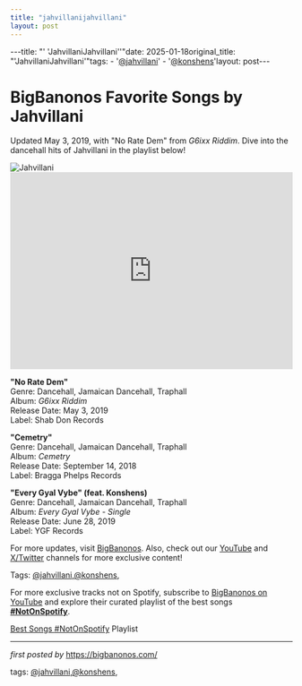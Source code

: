 ```yaml
---
title: "jahvillanijahvillani"
layout: post
---
```

---title: "' 'JahvillaniJahvillani''"date: 2025-01-18original_title: "'JahvillaniJahvillani'"tags:  - '[@jahvillani](/tags/jahvillani/)'  - '[@konshens](/tags/konshens/)'layout: post---<!-- Title of the Post --><h1 >BigBanonos Favorite Songs by Jahvillani</h1> <!-- Introductory Text --><p >Updated May 3, 2019, with "No Rate Dem" from <em>G6ixx Riddim</em>. Dive into the dancehall hits of Jahvillani in the playlist below!</p> <!-- Featured Image --><div > <img src="https://i.scdn.co/image/ab6761610000e5ebbcffa943745d3205f9f6d86d" alt="Jahvillani" /></div> <!-- Spotify Embed --><div > <iframe src="https://open.spotify.com/embed/playlist/3ZvTfK8VzgDNtxlKTdqykC?utm_source=generator" width="100%" height="352" frameborder="0" allowfullscreen="" allow="autoplay; clipboard-write; encrypted-media; fullscreen; picture-in-picture" loading="lazy"></iframe></div> <!-- Song Information --><div > <p><strong>"No Rate Dem"</strong><br> Genre: Dancehall, Jamaican Dancehall, Traphall<br> Album: <em>G6ixx Riddim</em><br> Release Date: May 3, 2019<br> Label: Shab Don Records</p> <p><strong>"Cemetry"</strong><br> Genre: Dancehall, Jamaican Dancehall, Traphall<br> Album: <em>Cemetry</em><br> Release Date: September 14, 2018<br> Label: Bragga Phelps Records</p> <p><strong>"Every Gyal Vybe" (feat. Konshens)</strong><br> Genre: Dancehall, Jamaican Dancehall, Traphall<br> Album: <em>Every Gyal Vybe - Single</em><br> Release Date: June 28, 2019<br> Label: YGF Records</p></div> <!-- Footer Links --><div > <p>For more updates, visit <a href="https://bigbanonos.com/" target="_blank">BigBanonos</a>. Also, check out our <a href="https://www.youtube.com/[@BigBanonos](/tags/BigBanonos/)" target="_blank">YouTube</a> and <a href="https://x.com/bigbanonos" target="_blank">X/Twitter</a> channels for more exclusive content!</p></div> <!-- Tags --><p >Tags: [@jahvillani](/tags/jahvillani/),[@konshens](/tags/konshens/),</p><!--Subscribe and Playlist Links--><div>    <p>For more exclusive tracks not on Spotify, subscribe to <a href="https://www.youtube.com/[@BigBanonos](/tags/BigBanonos/)" target="_blank">BigBanonos on YouTube</a> and explore their curated playlist of the best songs <strong>[#NotOnSpotify](/tags/NotOnSpotify/)</strong>.</p>    <p><a href="https://www.youtube.com/playlist?list=PLtuNtuTatqI0kFahUCbtbfenC_ET5O_tr" target="_blank">Best Songs [#NotOnSpotify](/tags/NotOnSpotify/) Playlist<br /></a></p></div><hr /><p><em>first posted by</em> <a href="https://bigbanonos.com/" rel="noopener" target="_new">https://bigbanonos.com/</a></p><p>tags: [@jahvillani](/tags/jahvillani/),[@konshens](/tags/konshens/),</p>